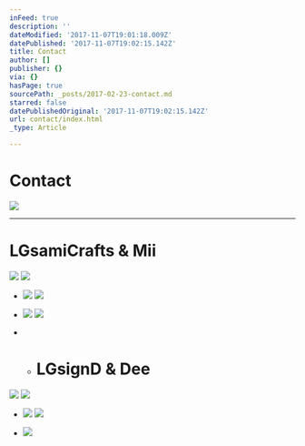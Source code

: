 ```yaml
---
inFeed: true
description: ''
dateModified: '2017-11-07T19:01:18.009Z'
datePublished: '2017-11-07T19:02:15.142Z'
title: Contact
author: []
publisher: {}
via: {}
hasPage: true
sourcePath: _posts/2017-02-23-contact.md
starred: false
datePublishedOriginal: '2017-11-07T19:02:15.142Z'
url: contact/index.html
_type: Article

---
```

# Contact
![](https://the-grid-user-content.s3-us-west-2.amazonaws.com/dba99aef-ae67-481d-a981-6b571bfc1a5b.jpg)

---

# **LGsamiCrafts & Mii**
![](https://the-grid-user-content.s3-us-west-2.amazonaws.com/6fc11ada-d662-457a-a2a4-fb4fae648c0e.png)
![](https://the-grid-user-content.s3-us-west-2.amazonaws.com/68032188-1e3f-47e1-b307-72ea7f80b8b4.jpg)

* ![](https://the-grid-user-content.s3-us-west-2.amazonaws.com/59fa4965-d7fd-4464-bf2a-0cd069628634.png)
![](https://the-grid-user-content.s3-us-west-2.amazonaws.com/6e006682-7feb-4ad0-9b82-e1ae2fcf82d6.png)

* ![](https://the-grid-user-content.s3-us-west-2.amazonaws.com/26189f5c-e1f6-4b43-a3f2-554f4243eb25.jpg)
![](https://the-grid-user-content.s3-us-west-2.amazonaws.com/e287dbfb-fab1-443d-84b3-a294a44bfef7.png)

* * # **LGsignD & Dee**
![](https://s3-us-west-2.amazonaws.com/the-grid-img/p/d19c41e9b5a535a0213ce70b8321dd44adc41d0f.png)
![](https://the-grid-user-content.s3-us-west-2.amazonaws.com/31008915-23f9-4165-bfa5-56624473c350.jpg)

* ![](https://the-grid-user-content.s3-us-west-2.amazonaws.com/8a0b9eb7-b487-45cb-9e27-34e35088f35d.png)
![](https://the-grid-user-content.s3-us-west-2.amazonaws.com/db8014dd-649c-4119-b829-c930980ad27e.png)

* ![](https://the-grid-user-content.s3-us-west-2.amazonaws.com/9ce31f1b-ea42-4060-b3f3-d76cd7f678f9.png)